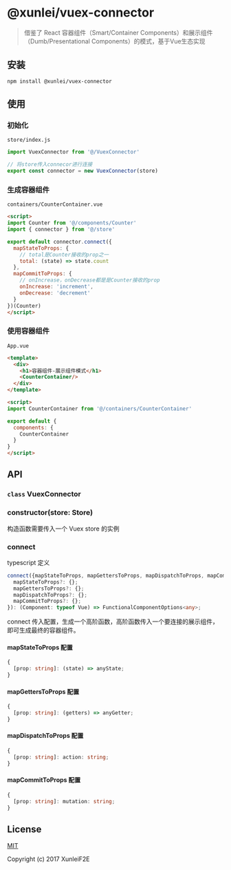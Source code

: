 # @xunlei/vuex-connector

> 借鉴了 React 容器组件（Smart/Container Components）和展示组件（Dumb/Presentational Components）的模式，基于Vue生态实现

## 安装

```
npm install @xunlei/vuex-connector
```

## 使用

### 初始化

`store/index.js`
```js
import VuexConnector from '@/VuexConnector'

// 将store传入connecor进行连接
export const connector = new VuexConnector(store)
```

### 生成容器组件 

`containers/CounterContainer.vue`

```html
<script>
import Counter from '@/components/Counter'
import { connector } from '@/store'

export default connector.connect({
  mapStateToProps: {
    // total是Counter接收的prop之一
    total: (state) => state.count
  },
  mapCommitToProps: {
    // onIncrease，onDecrease都是是Counter接收的prop
    onIncrease: 'increment',
    onDecrease: 'decrement'
  }
})(Counter)
</script>
```

### 使用容器组件

`App.vue`

```html
<template>
  <div>
    <h1>容器组件-展示组件模式</h1>
    <CounterContainer/>
  </div>
</template>

<script>
import CounterContainer from '@/containers/CounterContainer'

export default {
  components: {
    CounterContainer
  }
}
</script>
```


## API

### `class` VuexConnector

### constructor(store: Store<any>)

构造函数需要传入一个 Vuex store 的实例

### connect

typescript 定义

```ts
connect({mapStateToProps, mapGettersToProps, mapDispatchToProps, mapCommitToProps}?: {
  mapStateToProps?: {};
  mapGettersToProps?: {};
  mapDispatchToProps?: {};
  mapCommitToProps?: {};
}): (Component: typeof Vue) => FunctionalComponentOptions<any>;
```

connect 传入配置，生成一个高阶函数，高阶函数传入一个要连接的展示组件，即可生成最终的容器组件。

#### mapStateToProps 配置 

```ts
{
  [prop: string]: (state) => anyState;
}
```
#### mapGettersToProps 配置

```ts
{
  [prop: string]: (getters) => anyGetter;
}
```

#### mapDispatchToProps 配置

```ts
{
  [prop: string]: action: string;
}
```

#### mapCommitToProps 配置

```ts
{
  [prop: string]: mutation: string;
}
```



## License

[MIT](http://opensource.org/licenses/MIT)

Copyright (c) 2017 XunleiF2E
